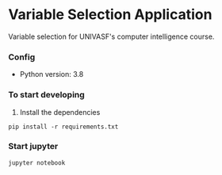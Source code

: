 # Variable Selection Application

Variable selection for UNIVASF's computer intelligence course.


### Config
- Python version: 3.8

### To start developing
1. Install the dependencies
```shell-session
pip install -r requirements.txt
```

### Start jupyter
```shell-session
jupyter notebook
```